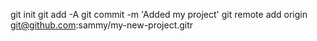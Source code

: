 
git init
git add -A
git commit -m 'Added my project'
git remote add origin git@github.com:sammy/my-new-project.gitr